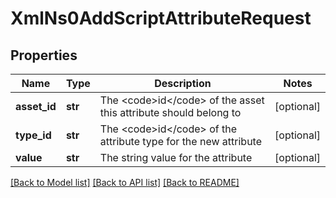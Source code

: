 # XmlNs0AddScriptAttributeRequest

## Properties
Name | Type | Description | Notes
------------ | ------------- | ------------- | -------------
**asset_id** | **str** | The &lt;code&gt;id&lt;/code&gt; of the asset this attribute should belong to | [optional] 
**type_id** | **str** | The &lt;code&gt;id&lt;/code&gt; of the attribute type for the new attribute | [optional] 
**value** | **str** | The string value for the attribute | [optional] 

[[Back to Model list]](../README.md#documentation-for-models) [[Back to API list]](../README.md#documentation-for-api-endpoints) [[Back to README]](../README.md)



